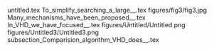 untitled.tex
To_simplify_searching_a_large__.tex
figures/fig3/fig3.jpg
Many_mechanisms_have_been_proposed__.tex
In_VHD_we_have_focused__.tex
figures/Untitled/Untitled.png
figures/Untitled3/Untitled3.png
subsection_Comparision_algorithm_VHD_does__.tex
